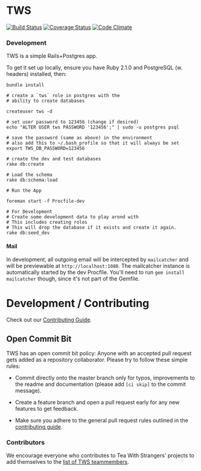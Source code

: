 # TWS

[![Build Status](https://travis-ci.org/TeaWithStrangers/tws-on-rails.svg)](https://travis-ci.org/TeaWithStrangers/tws-on-rails)
[![Coverage Status](https://coveralls.io/repos/TeaWithStrangers/tws-on-rails/badge.png)](https://coveralls.io/r/TeaWithStrangers/tws-on-rails)
[![Code Climate](https://codeclimate.com/github/TeaWithStrangers/tws-on-rails/badges/gpa.svg)](https://codeclimate.com/github/TeaWithStrangers/tws-on-rails)

### Development

TWS is a simple Rails+Postgres app.

To get it set up locally, ensure you have Ruby 2.1.0 and PostgreSQL (w. headers)
installed, then:

```
bundle install

# create a `tws` role in postgres with the
# ability to create databases

createuser tws -d

# set user password to 123456 (change if desired)
echo "ALTER USER tws PASSWORD '123456';" | sudo -u postgres psql

# save the password (same as above) in the environment
# also add this to ~/.bash_profile so that it will always be set
export TWS_DB_PASSWORD=123456

# create the dev and test databases
rake db:create

# Load the schema
rake db:schema:load

# Run the App

foreman start -f Procfile-dev

# For Development
# Create some development data to play arond with
# This includes creating roles
# This will drop the database if it exists and create it again.
rake db:seed_dev
```

#### Mail

In development, all outgoing email will be intercepted by `mailcatcher`
and will be previewable at `http://localhost:1080`. The mailcatcher instance is
automatically started by the dev Procfile. You'll need to run `gem install mailcatcher`
though, since it's not part of the Gemfile.

# Development / Contributing

Check out our [Contributing Guide](http://making.teawithstrangers.com/contributing).

## Open Commit Bit

TWS has an open commit bit policy: Anyone with an accepted pull request gets
added as a repository collaborator. Please try to follow these simple rules:

* Commit directly onto the master branch only for typos, improvements to the
readme and documentation (please add `[ci skip]` to the commit message).

* Create a feature branch and open a pull request early for any new
features to get feedback.

* Make sure you adhere to the general pull request rules outlined in the
  [contributing guide](http://making.teawithstrangers.com/contributing).

### Contributors

We encourage everyone who contributes to Tea With Strangers' projects to add
themselves to the [list of TWS
teammembers](http://making.teawithstrangers.com/team/).
